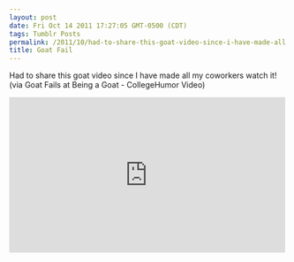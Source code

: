 ```yaml
---
layout: post
date: Fri Oct 14 2011 17:27:05 GMT-0500 (CDT)
tags: Tumblr Posts
permalink: /2011/10/had-to-share-this-goat-video-since-i-have-made-all
title: Goat Fail
---
```


Had to share this goat video since I have made all my coworkers watch it! (via Goat Fails at Being a Goat - CollegeHumor Video)

<iframe src="http://www.collegehumor.com/e/6620548" width="500" height="281" frameborder="0" webkitallowfullscreen="" allowfullscreen=""></iframe>
